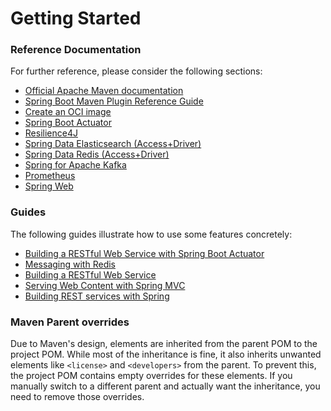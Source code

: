 # Getting Started

### Reference Documentation

For further reference, please consider the following sections:

* [Official Apache Maven documentation](https://maven.apache.org/guides/index.html)
* [Spring Boot Maven Plugin Reference Guide](https://docs.spring.io/spring-boot/3.4.4/maven-plugin)
* [Create an OCI image](https://docs.spring.io/spring-boot/3.4.4/maven-plugin/build-image.html)
* [Spring Boot Actuator](https://docs.spring.io/spring-boot/3.4.4/reference/actuator/index.html)
* [Resilience4J](https://docs.spring.io/spring-cloud-circuitbreaker/reference/spring-cloud-circuitbreaker-resilience4j.html)
* [Spring Data Elasticsearch (Access+Driver)](https://docs.spring.io/spring-boot/3.4.4/reference/data/nosql.html#data.nosql.elasticsearch)
* [Spring Data Redis (Access+Driver)](https://docs.spring.io/spring-boot/3.4.4/reference/data/nosql.html#data.nosql.redis)
* [Spring for Apache Kafka](https://docs.spring.io/spring-boot/3.4.4/reference/messaging/kafka.html)
* [Prometheus](https://docs.spring.io/spring-boot/3.4.4/reference/actuator/metrics.html#actuator.metrics.export.prometheus)
* [Spring Web](https://docs.spring.io/spring-boot/3.4.4/reference/web/servlet.html)

### Guides

The following guides illustrate how to use some features concretely:

* [Building a RESTful Web Service with Spring Boot Actuator](https://spring.io/guides/gs/actuator-service/)
* [Messaging with Redis](https://spring.io/guides/gs/messaging-redis/)
* [Building a RESTful Web Service](https://spring.io/guides/gs/rest-service/)
* [Serving Web Content with Spring MVC](https://spring.io/guides/gs/serving-web-content/)
* [Building REST services with Spring](https://spring.io/guides/tutorials/rest/)

### Maven Parent overrides

Due to Maven's design, elements are inherited from the parent POM to the project POM.
While most of the inheritance is fine, it also inherits unwanted elements like `<license>` and `<developers>` from the
parent.
To prevent this, the project POM contains empty overrides for these elements.
If you manually switch to a different parent and actually want the inheritance, you need to remove those overrides.

